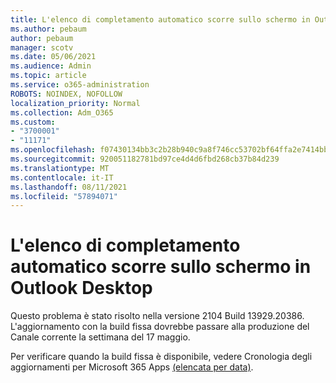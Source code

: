 ```yaml
---
title: L'elenco di completamento automatico scorre sullo schermo in Outlook Desktop
ms.author: pebaum
author: pebaum
manager: scotv
ms.date: 05/06/2021
ms.audience: Admin
ms.topic: article
ms.service: o365-administration
ROBOTS: NOINDEX, NOFOLLOW
localization_priority: Normal
ms.collection: Adm_O365
ms.custom:
- "3700001"
- "11171"
ms.openlocfilehash: f07430134bb3c2b28b940c9a8f746cc53702bf64ffa2e7414bb74861239b914f
ms.sourcegitcommit: 920051182781bd97ce4d4d6fbd268cb37b84d239
ms.translationtype: MT
ms.contentlocale: it-IT
ms.lasthandoff: 08/11/2021
ms.locfileid: "57894071"
---
```

# <a name="autocomplete-list-scrolls-off-the-screen-in-outlook-desktop"></a>L'elenco di completamento automatico scorre sullo schermo in Outlook Desktop

Questo problema è stato risolto nella versione 2104 Build 13929.20386. L'aggiornamento con la build fissa dovrebbe passare alla produzione del Canale corrente la settimana del 17 maggio. 

Per verificare quando la build fissa è disponibile, vedere Cronologia degli aggiornamenti per Microsoft 365 Apps [(elencata per data)](https://docs.microsoft.com/officeupdates/update-history-microsoft365-apps-by-date).